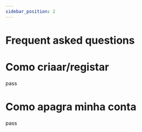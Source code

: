 ```yaml
---
sidebar_position: 2
---
```


# Frequent asked questions

# Como criaar/registar
pass
# Como apagra minha conta 
pass